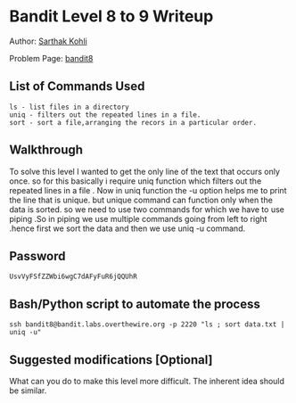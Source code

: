 # Bandit Level 8 to 9 Writeup
Author: [Sarthak Kohli](https://github.com/SARTHAK811) 

Problem Page: [bandit8](https://overthewire.org/wargames/bandit/bandit9.html) 

## List of Commands Used
```
ls - list files in a directory
uniq - filters out the repeated lines in a file.
sort - sort a file,arranging the recors in a particular order.
```

## Walkthrough
To solve this level I wanted to get the only line of the text that occurs only once.
so for this basically i require uniq function which filters out the repeated lines in a file .
Now in uniq function the -u option helps me to print the line that is unique.
but unique command can function only when the data is sorted. so we need to use two commands for which we have to use piping .So in piping we use multiple commands going from left to right .hence first we sort the data and then we use uniq -u command.

## Password
`UsvVyFSfZZWbi6wgC7dAFyFuR6jQQUhR`

## Bash/Python script to automate the process
```
ssh bandit8@bandit.labs.overthewire.org -p 2220 "ls ; sort data.txt | uniq -u"
```

## Suggested modifications [Optional]
What can you do to make this level more difficult. The inherent idea should be similar.